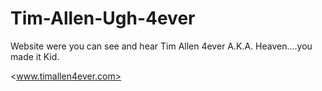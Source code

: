 # Tim-Allen-Ugh-4ever
Website were you can see and hear Tim Allen 4ever A.K.A. Heaven....you made it Kid.

<www.timallen4ever.com>
